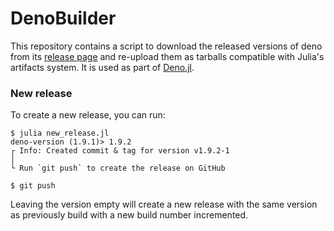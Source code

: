 # DenoBuilder

This repository contains a script to download the released versions of deno from 
its [release page](https://github.com/denoland/deno/releases) and re-upload them as tarballs compatible with Julia's artifacts system. It is used as part of [Deno.jl](https://github.com/Pangoraw/Deno.jl).

### New release

To create a new release, you can run:

```
$ julia new_release.jl
deno-version (1.9.1)> 1.9.2
┌ Info: Created commit & tag for version v1.9.2-1
│
└ Run `git push` to create the release on GitHub

$ git push
```

Leaving the version empty will create a new release with the same version as previously build with a new build number incremented.
